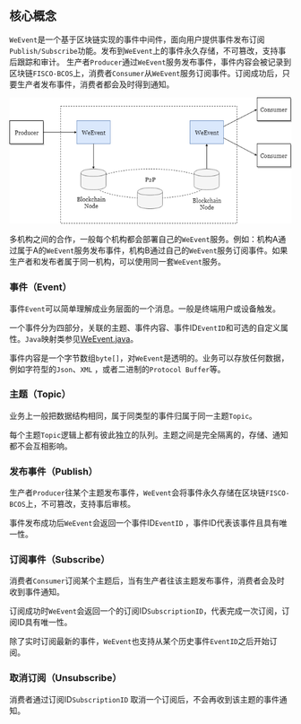 ## 核心概念

`WeEvent`是一个基于区块链实现的事件中间件，面向用户提供事件发布订阅`Publish/Subscribe`功能。发布到`WeEvent`上的事件永久存储，不可篡改，支持事后跟踪和审计。
生产者`Producer`通过`WeEvent`服务发布事件，事件内容会被记录到区块链`FISCO-BCOS`上，消费者`Consumer`从`WeEvent`服务订阅事件。订阅成功后，只要生产者发布事件，消费者都会及时得到通知。

![](../image/WeventTopView.png)  

多机构之间的合作，一般每个机构都会部署自己的`WeEvent`服务。例如：机构A通过属于A的`WeEvent`服务发布事件，机构B通过自己的`WeEvent`服务订阅事件。如果生产者和发布者属于同一机构，可以使用同一套`WeEvent`服务。

### 事件（Event）  
事件`Event`可以简单理解成业务层面的一个消息。一般是终端用户或设备触发。

一个事件分为四部分，关联的主题、事件内容、事件ID`EventID`和可选的自定义属性。`Java`映射类参见[WeEvent.java](https://github.com/WeBankFinTech/WeEvent/blob/master/weevent-client/src/main/java/com/webank/weevent/sdk/WeEvent.java)。

事件内容是一个字节数组`byte[]`，对`WeEvent`是透明的。业务可以存放任何数据，例如字符型的`Json`、`XML` ，或者二进制的`Protocol Buffer`等。

### 主题（Topic）  
业务上一般把数据结构相同，属于同类型的事件归属于同一主题`Topic`。

每个主题`Topic`逻辑上都有彼此独立的队列。主题之间是完全隔离的，存储、通知都不会互相影响。  

### 发布事件（Publish）  
生产者`Producer`往某个主题发布事件，`WeEvent`会将事件永久存储在区块链`FISCO-BCOS`上，不可篡改，支持事后审核。

事件发布成功后`WeEvent`会返回一个事件ID`EventID` ，事件ID代表该事件且具有唯一性。

### 订阅事件（Subscribe）  
消费者`Consumer`订阅某个主题后，当有生产者往该主题发布事件，消费者会及时收到事件通知。

订阅成功时`WeEvent`会返回一个的订阅ID`SubscriptionID`，代表完成一次订阅，订阅ID具有唯一性。

除了实时订阅最新的事件，`WeEvent`也支持从某个历史事件`EventID`之后开始订阅。

### 取消订阅（Unsubscribe）  
消费者通过订阅ID`SubscriptionID` 取消一个订阅后，不会再收到该主题的事件通知。
